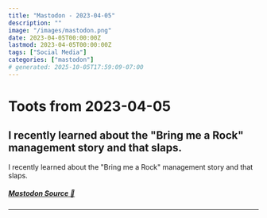 ```yaml
---
title: "Mastodon - 2023-04-05"
description: ""
image: "/images/mastodon.png"
date: 2023-04-05T00:00:00Z
lastmod: 2023-04-05T00:00:00Z
tags: ["Social Media"]
categories: ["mastodon"]
# generated: 2025-10-05T17:59:09-07:00
---
```


# Toots from 2023-04-05

## I recently learned about the "Bring me a Rock" management story  and that slaps.

I recently learned about the "Bring me a Rock" management story  and that slaps.

##### [Mastodon Source 🐘](https://hachyderm.io/@mweagle/110147272917309479)

---

